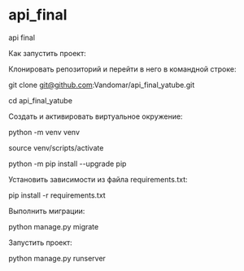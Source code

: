 # api_final
api final

Как запустить проект:

Клонировать репозиторий и перейти в него в командной строке:

git clone git@github.com:Vandomar/api_final_yatube.git

cd api_final_yatube

Cоздать и активировать виртуальное окружение:

python -m venv venv

source venv/scripts/activate

python -m pip install --upgrade pip

Установить зависимости из файла requirements.txt:

pip install -r requirements.txt

Выполнить миграции:

python manage.py migrate

Запустить проект:

python manage.py runserver
